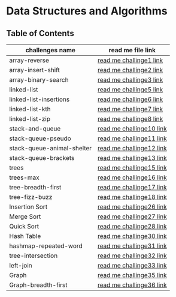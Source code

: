 # Data Structures and Algorithms

## Table of Contents
|challenges name|read me file link|
|-----------|-----------|
|array-reverse|[read me challinge1 link](./javascript/js-array-reverse/README.md)|
|array-insert-shift|[read me challinge2 link](./javascript/array-insert-shiftjs/README.md)|
|array-binary-search|[read me challinge3 link](./javascript/array-binary-searchjs/README.MD)|
|linked-list|[read me challinge5 link](./javascript/linked-list/README.md)|
|linked-list-insertions|[read me challinge6 link](./javascript/linked-list/README.md)|
|linked-list-kth|[read me challinge7 link](./javascript/linked-list/README.md)|
|linked-list-zip|[read me challinge8 link](./javascript/linked-list/README.md)|
|stack-and-queue|[read me challinge10 link](./javascript/stack-and-queue/README.md)|
|stack-queue-pseudo|[read me challinge11 link](./javascript/stack-and-queue/stack-queue-pseudo/README.md)|
|stack-queue-animal-shelter|[read me challinge12 link](./javascript/stack-and-queue/stackqueueanimalshelter/README.md)|
|stack-queue-brackets|[read me challinge13 link](./javascript/stack-and-queue/stack-queue-brackets/README.md)|
|trees|[read me challinge15 link](./javascript/Trees/README.md)|
|trees-max|[read me challinge16 link](./javascript/Trees/treeMax/README.md)|
|tree-breadth-first|[read me challinge17 link](./javascript/Trees/tree-breadth-first/README.md)|
|tree-fizz-buzz|[read me challinge18 link](./javascript/Trees/tree-fizz-buzz/README.md)|
|Insertion Sort|[read me challinge26 link](./javascript/InsertionSort/README.md)|
|Merge Sort|[read me challinge27 link](./javascript/MergeSort/README.md)|
|Quick Sort|[read me challinge28 link](./javascript/QuickSort/README.md)|
|Hash Table|[read me challinge30 link](./javascript/Hashtable/README.md)|
|hashmap-repeated-word|[read me challinge31 link](./javascript/hashmap-repeated-word/README.md)|
|tree-intersection|[read me challinge32 link](./javascript/treeIntersection/README.md)|
|left-join|[read me challinge33 link](./javascript/hashmap-left-join/README.md)|
|Graph|[read me challinge35 link](./javascript/graph/README.md)|
|Graph-breadth-first|[read me challinge36 link](./javascript/breadth-first/README.md)|

